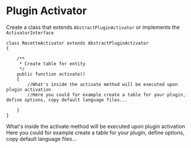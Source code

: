 # Plugin Activator 

Create a class that extends `AbstractPluginActivator` or implements the `ActivatorInterface`

```
class RecetteActivator extends AbstractPluginActivator
{

    /**
     * Create table for entity
     */
    public function activate()
    {
    	//What's inside the activate method will be executed upon plugin activation
    	//Here you could for example create a table for your plugin, define options, copy default language files...
      
    }
}
```
What's inside the activate method will be executed upon plugin activation
Here you could for example create a table for your plugin, define options, copy default language files...
